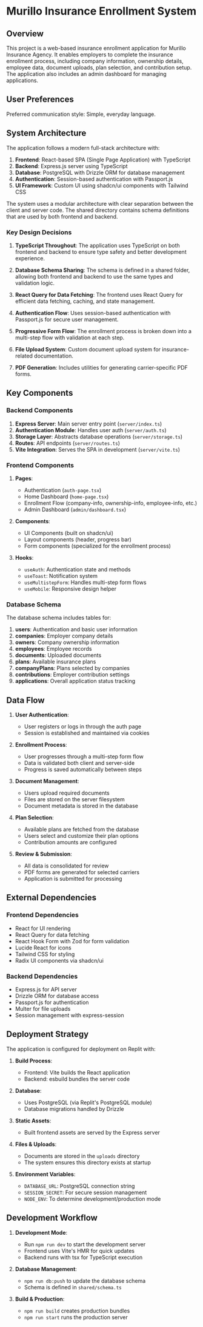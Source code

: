 # Murillo Insurance Enrollment System

## Overview
This project is a web-based insurance enrollment application for Murillo Insurance Agency. It enables employers to complete the insurance enrollment process, including company information, ownership details, employee data, document uploads, plan selection, and contribution setup. The application also includes an admin dashboard for managing applications.

## User Preferences
Preferred communication style: Simple, everyday language.

## System Architecture
The application follows a modern full-stack architecture with:

1. **Frontend**: React-based SPA (Single Page Application) with TypeScript
2. **Backend**: Express.js server using TypeScript
3. **Database**: PostgreSQL with Drizzle ORM for database management
4. **Authentication**: Session-based authentication with Passport.js
5. **UI Framework**: Custom UI using shadcn/ui components with Tailwind CSS

The system uses a modular architecture with clear separation between the client and server code. The shared directory contains schema definitions that are used by both frontend and backend.

### Key Design Decisions

1. **TypeScript Throughout**: The application uses TypeScript on both frontend and backend to ensure type safety and better development experience.

2. **Database Schema Sharing**: The schema is defined in a shared folder, allowing both frontend and backend to use the same types and validation logic.

3. **React Query for Data Fetching**: The frontend uses React Query for efficient data fetching, caching, and state management.

4. **Authentication Flow**: Uses session-based authentication with Passport.js for secure user management.

5. **Progressive Form Flow**: The enrollment process is broken down into a multi-step flow with validation at each step.

6. **File Upload System**: Custom document upload system for insurance-related documentation.

7. **PDF Generation**: Includes utilities for generating carrier-specific PDF forms.

## Key Components

### Backend Components

1. **Express Server**: Main server entry point (`server/index.ts`)
2. **Authentication Module**: Handles user auth (`server/auth.ts`)
3. **Storage Layer**: Abstracts database operations (`server/storage.ts`)
4. **Routes**: API endpoints (`server/routes.ts`)
5. **Vite Integration**: Serves the SPA in development (`server/vite.ts`)

### Frontend Components

1. **Pages**:
   - Authentication (`auth-page.tsx`)
   - Home Dashboard (`home-page.tsx`)
   - Enrollment Flow (company-info, ownership-info, employee-info, etc.)
   - Admin Dashboard (`admin/dashboard.tsx`)

2. **Components**:
   - UI Components (built on shadcn/ui)
   - Layout components (header, progress bar)
   - Form components (specialized for the enrollment process)

3. **Hooks**:
   - `useAuth`: Authentication state and methods
   - `useToast`: Notification system
   - `useMultistepForm`: Handles multi-step form flows
   - `useMobile`: Responsive design helper

### Database Schema

The database schema includes tables for:

1. **users**: Authentication and basic user information
2. **companies**: Employer company details
3. **owners**: Company ownership information
4. **employees**: Employee records
5. **documents**: Uploaded documents
6. **plans**: Available insurance plans
7. **companyPlans**: Plans selected by companies
8. **contributions**: Employer contribution settings
9. **applications**: Overall application status tracking

## Data Flow

1. **User Authentication**:
   - User registers or logs in through the auth page
   - Session is established and maintained via cookies

2. **Enrollment Process**:
   - User progresses through a multi-step form flow
   - Data is validated both client and server-side
   - Progress is saved automatically between steps

3. **Document Management**:
   - Users upload required documents
   - Files are stored on the server filesystem
   - Document metadata is stored in the database

4. **Plan Selection**:
   - Available plans are fetched from the database
   - Users select and customize their plan options
   - Contribution amounts are configured

5. **Review & Submission**:
   - All data is consolidated for review
   - PDF forms are generated for selected carriers
   - Application is submitted for processing

## External Dependencies

### Frontend Dependencies
- React for UI rendering
- React Query for data fetching
- React Hook Form with Zod for form validation
- Lucide React for icons
- Tailwind CSS for styling
- Radix UI components via shadcn/ui

### Backend Dependencies
- Express.js for API server
- Drizzle ORM for database access
- Passport.js for authentication
- Multer for file uploads
- Session management with express-session

## Deployment Strategy

The application is configured for deployment on Replit with:

1. **Build Process**:
   - Frontend: Vite builds the React application
   - Backend: esbuild bundles the server code

2. **Database**:
   - Uses PostgreSQL (via Replit's PostgreSQL module)
   - Database migrations handled by Drizzle

3. **Static Assets**:
   - Built frontend assets are served by the Express server

4. **Files & Uploads**:
   - Documents are stored in the `uploads` directory
   - The system ensures this directory exists at startup

5. **Environment Variables**:
   - `DATABASE_URL`: PostgreSQL connection string
   - `SESSION_SECRET`: For secure session management
   - `NODE_ENV`: To determine development/production mode

## Development Workflow

1. **Development Mode**:
   - Run `npm run dev` to start the development server
   - Frontend uses Vite's HMR for quick updates
   - Backend runs with tsx for TypeScript execution

2. **Database Management**:
   - `npm run db:push` to update the database schema
   - Schema is defined in `shared/schema.ts`

3. **Build & Production**:
   - `npm run build` creates production bundles
   - `npm run start` runs the production server